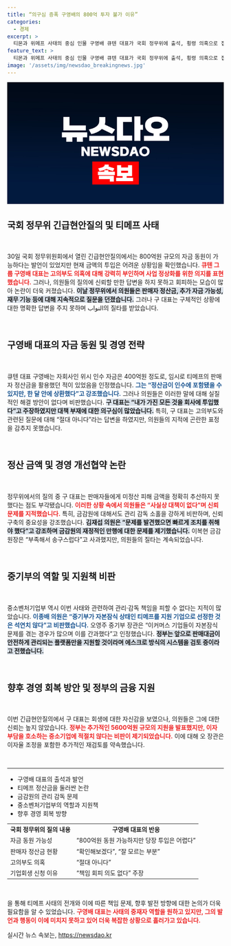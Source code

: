 ```yaml
---
title: “의구심 증폭 구영배의 800억 투자 불가 이유”
categories:
  - 경제
excerpt: >
  티몬과 위메프 사태의 중심 인물 구영배 큐텐 대표가 국회 정무위에 출석, 횡령 의혹으로 집중 질타를 받았다. 그는 자금 투입과 셀러 정산 문제에 대한 명확한 답변을 하지 못하며 의구심만 키웠고, 정부의 관리 소홀도 도마 위에 올랐다.
feature_text: >
  티몬과 위메프 사태의 중심 인물 구영배 큐텐 대표가 국회 정무위에 출석, 횡령 의혹으로 집중 질타를 받았다. 그는 자금 투입과 셀러 정산 문제에 대한 명확한 답변을 하지 못하며 의구심만 키웠고, 정부의 관리 소홀도 도마 위에 올랐다.
image: '/assets/img/newsdao_breakingnews.jpg'
---
```


<p><img src="/assets/img/newsdao_breakingnews.jpg" alt="firstkoreanews 속보" /></p>

<h2 data-ke-size="size26">국회 정무위 긴급현안질의 및 티메프 사태</h2>

<p data-ke-size="size16">&nbsp;</p>

<p data-ke-size="size16">30일 국회 정무위원회에서 열린 긴급현안질의에서는 800억원 규모의 자금 동원이 가능하다는 발언이 있었지만 현재 금액의 투입은 어려운 상황임을 확인했습니다. <b><span style="color: #ee2323;">큐텐 그룹 구영배 대표는 고의부도 의혹에 대해 강력히 부인하며 사업 정상화를 위한 의지를 표현했습니다.</span></b> 그러나, 의원들의 질의에 신뢰할 만한 답변을 하지 못하고 회피하는 모습이 많아 논란이 더욱 커졌습니다. <b><span style="background-color: #21538527;">이날 정무위에서 의원들은 판매자 정산금, 추가 자금 가능성, 재무 기능 등에 대해 지속적으로 질문을 던졌습니다.</span></b> 그러나 구 대표는 구체적인 상황에 대한 명확한 답변을 주지 못하며 النواب의 질타를 받았습니다.</p>

<p data-ke-size="size16">&nbsp;</p>

<h2 data-ke-size="size26">구영배 대표의 자금 동원 및 경영 전략</h2>

<p data-ke-size="size16">&nbsp;</p>

<p data-ke-size="size16">큐텐 대표 구영배는 자회사인 위시 인수 자금은 400억원 정도로, 임시로 티메프의 판매자 정산금을 활용했던 적이 있었음을 인정했습니다. <b><span style="color: #1a5490;">그는 “정산금이 인수에 포함됐을 수 있지만, 한 달 안에 상환했다”고 강조했습니다.</span></b> 그러나 의원들은 이러한 말에 대해 실질적인 해결 방안이 없다며 비판했습니다. <b><span style="background-color: #21538527;">구 대표는 “내가 가진 모든 것을 회사에 투입했다”고 주장하였지만 대책 부재에 대한 의구심이 많았습니다.</span></b> 특히, 구 대표는 고의부도와 관련된 질문에 대해 “절대 아니다”라는 답변을 하였지만, 의원들의 지적에 곤란한 표정을 감추지 못했습니다.</p>

<p data-ke-size="size16">&nbsp;</p>

<h2 data-ke-size="size26">정산 금액 및 경영 개선협약 논란</h2>

<p data-ke-size="size16">&nbsp;</p>

<p data-ke-size="size16">정무위에서의 질의 중 구 대표는 판매자들에게 미정산 피해 금액을 정확히 추산하지 못했다는 점도 부각됐습니다. <b><span style="color: #ee2323;">이러한 상황 속에서 의원들은 “사실상 대책이 없다”며 신뢰 문제를 지적했습니다.</span></b> 특히, 금감원에 대해서도 관리 감독 소홀을 강하게 비판하며, 신뢰 구축의 중요성을 강조했습니다. <b><span style="background-color: #21538527;">김재섭 의원은 “문제를 발견했으면 빠르게 조치를 취해야 했다”고 강조하며 금감원의 재정적인 만행에 대한 문제를 제기했습니다.</span></b> 이복현 금감원장은 “부족해서 송구스럽다”고 사과했지만, 의원들의 질타는 계속되었습니다.</p>

<p data-ke-size="size16">&nbsp;</p>

<h2 data-ke-size="size26">중기부의 역할 및 지원책 비판</h2>

<p data-ke-size="size16">&nbsp;</p>

<p data-ke-size="size16">중소벤처기업부 역시 이번 사태와 관련하여 관리·감독 책임을 피할 수 없다는 지적이 많았습니다. <b><span style="color: #1a5490;">이종배 의원은 “중기부가 자본잠식 상태인 티메프를 지원 기업으로 선정한 것은 석연치 않다”고 비판했습니다.</span></b> 오영주 중기부 장관은 “이커머스 기업들이 자본잠식 문제를 겪는 경우가 많으며 이를 간과했다”고 인정했습니다. <b><span style="background-color: #21538527;">정부는 앞으로 판매대금이 안전하게 관리되는 플랫폼만을 지원할 것이라며 에스크로 방식의 시스템을 검토 중이라고 전했습니다.</span></b></p>

<p data-ke-size="size16">&nbsp;</p>

<h2 data-ke-size="size26">향후 경영 회복 방안 및 정부의 금융 지원</h2>

<p data-ke-size="size16">&nbsp;</p>

<p data-ke-size="size16">이번 긴급현안질의에서 구 대표는 회생에 대한 자신감을 보였으나, 의원들은 그에 대한 신뢰는 높지 않았습니다. <b><span style="color: #ee2323;">정부는 추가적인 5600억원 규모의 지원을 발표했지만, 이자 부담을 호소하는 중소기업에 적절치 않다는 비판이 제기되었습니다.</span></b> 이에 대해 오 장관은 이자율 조정을 포함한 추가적인 재검토를 약속했습니다.</p>

<p data-ke-size="size16">&nbsp;</p>

<hr />

<ul>
  <li>구영배 대표의 출석과 발언</li>
  <li>티메프 정산금을 둘러싼 논란</li>
  <li>금감원의 관리 감독 문제</li>
  <li>중소벤처기업부의 역할과 지원책</li>
  <li>향후 경영 회복 방향</li>
</ul>

<table>
  <tr>
    <td style="text-align: center; height: 17px;"><b>국회 정무위의 질의 내용</b></td>
    <td style="text-align: center; height: 17px;"><b>구영배 대표의 반응</b></td>
  </tr>
  <tr>
    <td>자금 동원 가능성</td>
    <td>“800억원 동원 가능하지만 당장 투입은 어렵다”</td>
  </tr>
  <tr>
    <td>판매자 정산금 현황</td>
    <td>“확인해보겠다”, “잘 모르는 부분”</td>
  </tr>
  <tr>
    <td>고의부도 의혹</td>
    <td>“절대 아니다”</td>
  </tr>
  <tr>
    <td>기업회생 신청 이유</td>
    <td>“책임 회피 의도 없다” 주장</td>
  </tr>
</table> 

<p data-ke-size="size16">&nbsp;</p>

<p data-ke-size="size16">을 통해 티메프 사태의 전개와 이에 따른 책임 문제, 향후 발전 방향에 대한 논의가 더욱 필요함을 알 수 있었습니다. <b><span style="color: #ee2323;">구영배 대표는 사태의 중재자 역할을 원하고 있지만, 그의 발언과 행동이 이에 미치지 못하고 있어 더욱 복잡한 상황으로 흘러가고 있습니다.</span></b></p>
실시간 뉴스 속보는, <a href="https://newsdao.kr" rel="dofollow">https://newsdao.kr</a>



